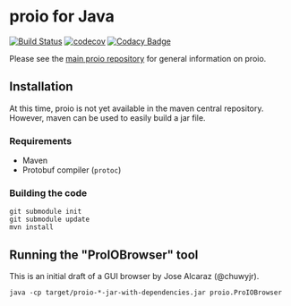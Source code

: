 # proio for Java
[![Build Status](https://travis-ci.org/proio-org/java-proio.svg?branch=master)](https://travis-ci.org/proio-org/java-proio)
[![codecov](https://codecov.io/gh/proio-org/java-proio/branch/master/graph/badge.svg)](https://codecov.io/gh/proio-org/java-proio)
[![Codacy Badge](https://api.codacy.com/project/badge/Grade/3540d7b51d034acc8bd47ffac45d32fd)](https://www.codacy.com/app/proio-org/java-proio?utm_source=github.com&amp;utm_medium=referral&amp;utm_content=proio-org/java-proio&amp;utm_campaign=Badge_Grade)

Please see the [main proio repository](https://github.com/proio-org/proio) for general information on proio.

## Installation
At this time, proio is not yet available in the maven central repository.
However, maven can be used to easily build a jar file.

### Requirements
* Maven
* Protobuf compiler (`protoc`)

### Building the code
```shell
git submodule init
git submodule update
mvn install
```

## Running the "ProIOBrowser" tool
This is an initial draft of a GUI browser by Jose Alcaraz (@chuwyjr).
```shell
java -cp target/proio-*-jar-with-dependencies.jar proio.ProIOBrowser
```
